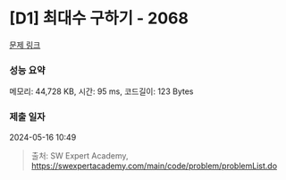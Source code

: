 # [D1] 최대수 구하기 - 2068 

[문제 링크](https://swexpertacademy.com/main/code/problem/problemDetail.do?contestProbId=AV5QQhbqA4QDFAUq) 

### 성능 요약

메모리: 44,728 KB, 시간: 95 ms, 코드길이: 123 Bytes

### 제출 일자

2024-05-16 10:49



> 출처: SW Expert Academy, https://swexpertacademy.com/main/code/problem/problemList.do